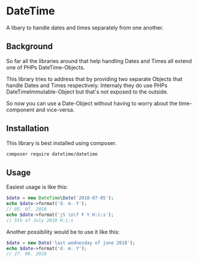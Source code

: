 # DateTime

A libary to handle dates and times separately from one another.

## Background

So far all the libraries around that help handling Dates and Times all extend
one of PHPs DateTime-Objects.

This library tries to address that by providing two separate Objects that
handle Dates and Times respectively. Internaly they do use PHPs
DateTimeImmutable-Object but that's not exposed to the outside.

So now you can use a Date-Object without having to worry about the
time-component and vice-versa.

## Installation

This library is best installed using composer.

```bash
composer require datetime/datetime
```

## Usage

Easiest usage is like this:

```php
$date = new DateTime\Date('2018-07-05');
echo $date->format('d. m. Y');
// 05. 07. 2018
echo $date->format('jS \o\f F Y H:i:s');
// 5th of July 2018 H:i:s
```

Another possibility would be to use it like this:

```php
$date = new Date('last wednesday of june 2018');
echo $date->format('d. m. Y');
// 27. 06. 2018

